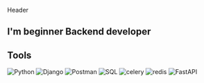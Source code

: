 Header

## I'm beginner Backend developer

## Tools
![Python](https://img.shields.io/badge/-Python-090909??style=for-the-badge&logo=python) ![Django](https://img.shields.io/badge/-Django-090909??style=for-the-badge&logo=Django) ![Postman](https://img.shields.io/badge/-Postman-090909??style=for-the-badge&logo=Postman) ![SQL](https://img.shields.io/badge/-SQL-090909??style=for-the-badge&logo=mysql) ![celery](https://img.shields.io/badge/-Celery-090909??style=for-the-badge&logo=celery) ![redis](https://img.shields.io/badge/-redis-090909??style=for-the-badge&logo=redis) ![FastAPI](https://img.shields.io/badge/-FastAPI-090909??style=for-the-badge&logo=FastAPI)


